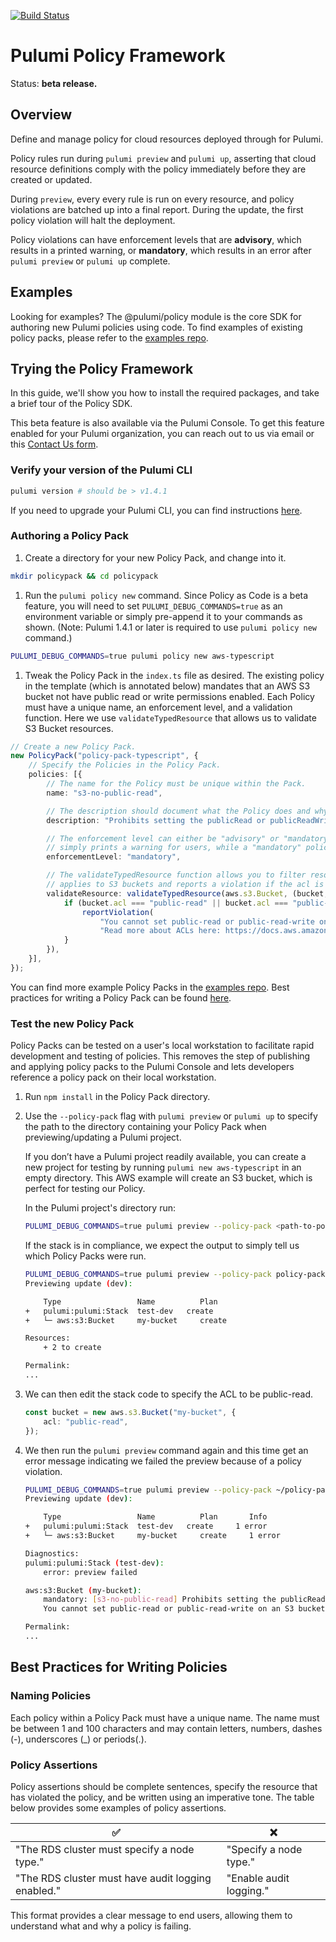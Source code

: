 [![Build Status](https://travis-ci.com/pulumi/pulumi-policy.svg?token=eHg7Zp5zdDDJfTjY8ejq&branch=master)](https://travis-ci.com/pulumi/pulumi-policy)

# Pulumi Policy Framework

Status: **beta release.**

## Overview

Define and manage policy for cloud resources deployed through for Pulumi.

Policy rules run during `pulumi preview` and `pulumi up`, asserting that cloud resource definitions
comply with the policy immediately before they are created or updated.

During `preview`, every every rule is run on every resource, and policy violations are batched up
into a final report. During the update, the first policy violation will halt the deployment.

Policy violations can have enforcement levels that are **advisory**, which results in a printed
warning, or **mandatory**, which results in an error after `pulumi preview` or `pulumi up` complete.

## Examples

Looking for examples? The @pulumi/policy module is the core SDK for authoring new Pulumi policies using code. To
find examples of existing policy packs, please refer to the [examples repo](https://github.com/pulumi/examples/tree/master/policy-packs).

## Trying the Policy Framework

In this guide, we'll show you how to install the required packages, and take a brief tour of the
Policy SDK.

This beta feature is also available via the Pulumi Console. To get this feature enabled for your Pulumi organization, you can reach out to us via email or this [Contact Us form](https://www.pulumi.com/contact/).

### Verify your version of the Pulumi CLI

```sh
pulumi version # should be > v1.4.1
```

If you need to upgrade your Pulumi CLI, you can find instructions [here](https://www.pulumi.com/docs/get-started/install/).

### Authoring a Policy Pack

1. Create a directory for your new Policy Pack, and change into it.

```sh
mkdir policypack && cd policypack
```

1. Run the `pulumi policy new` command. Since Policy as Code is a beta feature, you will need to set `PULUMI_DEBUG_COMMANDS=true` as an environment variable or simply pre-append it to your commands as shown. (Note: Pulumi 1.4.1 or later is required to use `pulumi policy new` command.)

```sh
PULUMI_DEBUG_COMMANDS=true pulumi policy new aws-typescript
```

1. Tweak the Policy Pack in the `index.ts` file as desired. The existing policy in the template (which is annotated below) mandates that an AWS S3 bucket not have public read or write permissions enabled. Each Policy must have a unique name, an enforcement level, and a validation function. Here we use `validateTypedResource` that allows us to validate S3 Bucket resources.

```typescript
// Create a new Policy Pack.
new PolicyPack("policy-pack-typescript", {
    // Specify the Policies in the Policy Pack.
    policies: [{
        // The name for the Policy must be unique within the Pack.
        name: "s3-no-public-read",

        // The description should document what the Policy does and why it exists.
        description: "Prohibits setting the publicRead or publicReadWrite permission on AWS S3 buckets.",

        // The enforcement level can either be "advisory" or "mandatory". An "advisory" enforcement level
        // simply prints a warning for users, while a "mandatory" policy will block an update from proceeding.
        enforcementLevel: "mandatory",

        // The validateTypedResource function allows you to filter resources. In this case, the rule only
        // applies to S3 buckets and reports a violation if the acl is "public-read" or "public-read-write".
        validateResource: validateTypedResource(aws.s3.Bucket, (bucket, args, reportViolation) => {
            if (bucket.acl === "public-read" || bucket.acl === "public-read-write") {
                reportViolation(
                    "You cannot set public-read or public-read-write on an S3 bucket. " +
                    "Read more about ACLs here: https://docs.aws.amazon.com/AmazonS3/latest/dev/acl-overview.html");
            }
        }),
    }],
});
```

You can find more example Policy Packs in the [examples repo](https://github.com/pulumi/examples/tree/master/policy-packs). Best practices for writing a Policy Pack can be found [here](#Best-Practices-for-Writing-Policies).

### Test the new Policy Pack

Policy Packs can be tested on a user's local workstation to facilitate rapid development and testing of policies. This removes the step of publishing and applying policy packs to the Pulumi Console and lets developers reference a policy pack on their local workstation.

1. Run `npm install` in the Policy Pack directory.

1. Use the `--policy-pack` flag with `pulumi preview` or `pulumi up` to specify the path to the directory containing your Policy Pack when previewing/updating a Pulumi project.

    If you don’t have a Pulumi project readily available, you can create a new project for testing by running `pulumi new aws-typescript` in an empty directory. This AWS example will create an S3 bucket, which is perfect for testing our Policy.

    In the Pulumi project's directory run:

    ```sh
    PULUMI_DEBUG_COMMANDS=true pulumi preview --policy-pack <path-to-policy-pack-directory>
    ```

    If the stack is in compliance, we expect the output to simply tell us which Policy Packs were run.

    ```sh
    PULUMI_DEBUG_COMMANDS=true pulumi preview --policy-pack policy-pack-typescript
    Previewing update (dev):

        Type                 Name          Plan
    +   pulumi:pulumi:Stack  test-dev  	create
    +   └─ aws:s3:Bucket     my-bucket     create

    Resources:
        + 2 to create

    Permalink:
    ...
    ```

1. We can then edit the stack code to specify the ACL to be public-read.

    ```typescript
    const bucket = new aws.s3.Bucket("my-bucket", {
        acl: "public-read",
    });
    ```

1. We then run the `pulumi preview` command again and this time get an error message indicating we failed the preview because of a policy violation.

    ```sh
    PULUMI_DEBUG_COMMANDS=true pulumi preview --policy-pack ~/policy-pack-typescript
    Previewing update (dev):

        Type                 Name          Plan       Info
    +   pulumi:pulumi:Stack  test-dev  	create     1 error
    +   └─ aws:s3:Bucket     my-bucket     create     1 error

    Diagnostics:
    pulumi:pulumi:Stack (test-dev):
        error: preview failed

    aws:s3:Bucket (my-bucket):
        mandatory: [s3-no-public-read] Prohibits setting the publicRead or publicReadWrite permission on AWS S3 buckets.
        You cannot set public-read or public-read-write on an S3 bucket. Read more about ACLs here: https://docs.aws.amazon.com/AmazonS3/latest/dev/acl-overview.html

    Permalink:
    ...
    ```

## Best Practices for Writing Policies

### Naming Policies

Each policy within a Policy Pack must have a unique name. The name must be between 1 and 100 characters and may contain letters, numbers, dashes (-), underscores (_) or periods(.).

### Policy Assertions

Policy assertions should be complete sentences, specify the resource that has violated the policy, and be written using an imperative tone. The table below provides some examples of policy assertions.

| ✅ | ❌ |
| --- | ----------- |
| "The RDS cluster must specify a node type." | "Specify a node type." |
| "The RDS cluster must have audit logging enabled." | "Enable audit logging." |

This format provides a clear message to end users, allowing them to understand what and why a policy is failing.
